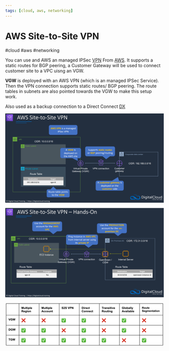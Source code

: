 ```yaml
---
tags: [cloud, aws, networking]
---
```

# AWS Site-to-Site VPN
#cloud #aws #networking 


You can use and AWS an managed IPSec [VPN](VPN) From [AWS](Cloud%20Computing/AWS/AWS.md). It supports a static routes for BGP peering, a Customer Gateway will be used to connect customer site to a VPC uisng an VGW.


**VGW** is deployed with an AWS VPN (which is an managed IPSec Service). Then the VPN connection supports static routes/ BGP peering. The route tables in subnets are also pointed towards the VGW to make this setup work.

Also used as a backup connection to a Direct Connect [DX](Cloud%20Computing/AWS/Networking/DX.md) 

![](Attachments/Pasted%20image%2020230311181627.png)


![](Attachments/Pasted%20image%2020230311212527.png)

![](Attachments/Pasted%20image%2020230311182956.png)